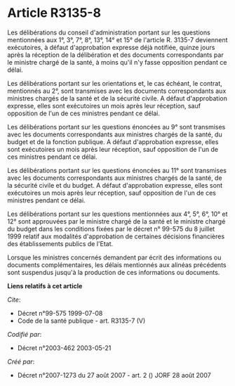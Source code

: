 # Article R3135-8

Les délibérations du conseil d'administration portant sur les questions mentionnées aux 1°, 3°, 7°, 8°, 13°, 14° et 15° de
l'article R. 3135-7 deviennent exécutoires, à défaut d'approbation expresse déjà notifiée, quinze jours après la réception de
la délibération et des documents correspondants par le ministre chargé de la santé, à moins qu'il n'y fasse opposition
pendant ce délai.

Les délibérations portant sur les orientations et, le cas échéant, le contrat, mentionnés au 2°, sont transmises avec les
documents correspondants aux ministres chargés de la santé et de la sécurité civile. A défaut d'approbation expresse, elles
sont exécutoires un mois après leur réception, sauf opposition de l'un de ces ministres pendant ce délai.

Les délibérations portant sur les questions énoncées au 9° sont transmises avec les documents correspondants aux ministres
chargés de la santé, du budget et de la fonction publique. A défaut d'approbation expresse, elles sont exécutoires un mois
après leur réception, sauf opposition de l'un de ces ministres pendant ce délai.

Les délibérations portant sur les questions énoncées au 11° sont transmises avec les documents correspondants aux ministres
chargés de la santé, de la sécurité civile et du budget. A défaut d'approbation expresse, elles sont exécutoires un mois
après leur réception, sauf opposition de l'un de ces ministres pendant ce délai.

Les délibérations portant sur les questions mentionnées aux 4°, 5°, 6°, 10° et 12° sont approuvées par le ministre chargé de
la santé et le ministre chargé du budget dans les conditions fixées par le décret n° 99-575 du 8 juillet 1999 relatif aux
modalités d'approbation de certaines décisions financières des établissements publics de l'Etat.

Lorsque les ministres concernés demandent par écrit des informations ou documents complémentaires, les délais mentionnés aux
alinéas précédents sont suspendus jusqu'à la production de ces informations ou documents.

**Liens relatifs à cet article**

_Cite_:

  - Décret n°99-575 1999-07-08
  - Code de la santé publique - art. R3135-7 (V)

_Codifié par_:

  - Décret n°2003-462 2003-05-21

_Créé par_:

  - Décret n°2007-1273 du 27 août 2007 - art. 2 () JORF 28 août 2007
